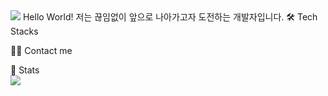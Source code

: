<img src="https://capsule-render.vercel.app/api?type=waving&color=D9ESFF&height=150&section=header" />
Hello World!
저는 끊임없이 앞으로 나아가고자 도전하는 개발자입니다.
🛠️ Tech Stacks

    
    
    
    
🧑‍💻 Contact me

 

🏅 Stats<br/>
<img src="https://capsule-render.vercel.app/api?type=waving&color=D9ESFF&height=150&section=footer" />
